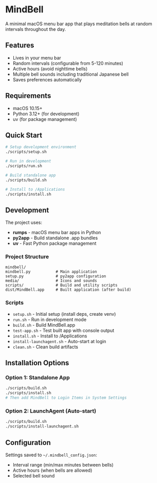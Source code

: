 # MindBell

A minimal macOS menu bar app that plays meditation bells at random intervals throughout the day.

## Features

- Lives in your menu bar
- Random intervals (configurable from 5-120 minutes)
- Active hours (avoid nighttime bells)
- Multiple bell sounds including traditional Japanese bell
- Saves preferences automatically

## Requirements

- macOS 10.15+
- Python 3.12+ (for development)
- uv (for package management)

## Quick Start

```bash
# Setup development environment
./scripts/setup.sh

# Run in development
./scripts/run.sh

# Build standalone app
./scripts/build.sh

# Install to /Applications
./scripts/install.sh
```

## Development

The project uses:
- **rumps** - macOS menu bar apps in Python
- **py2app** - Build standalone .app bundles
- **uv** - Fast Python package management

### Project Structure
```
mindbell/
mindbell.py           # Main application
setup.py              # py2app configuration
media/                # Icons and sounds
scripts/              # Build and utility scripts
dist/MindBell.app     # Built application (after build)
```

### Scripts

- `setup.sh` - Initial setup (install deps, create venv)
- `run.sh` - Run in development mode
- `build.sh` - Build MindBell.app
- `test-app.sh` - Test built app with console output
- `install.sh` - Install to /Applications
- `install-launchagent.sh` - Auto-start at login
- `clean.sh` - Clean build artifacts

## Installation Options

### Option 1: Standalone App
```bash
./scripts/build.sh
./scripts/install.sh
# Then add MindBell to Login Items in System Settings
```

### Option 2: LaunchAgent (Auto-start)
```bash
./scripts/build.sh
./scripts/install-launchagent.sh
```

## Configuration

Settings saved to `~/.mindbell_config.json`:
- Interval range (min/max minutes between bells)
- Active hours (when bells are allowed)
- Selected bell sound


